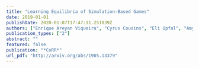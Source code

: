 ```yaml
---
title: "Learning Equilibria of Simulation-Based Games"
date: 2019-01-01
publishDate: 2020-01-07T17:47:11.251039Z
authors: ["Enrique Areyan Viqueira", "Cyrus Cousins", "Eli Upfal", "Amy Greenwald"]
publication_types: ["2"]
abstract: ""
featured: false
publication: "*CoRR*"
url_pdf: "http://arxiv.org/abs/1905.13379"
---
```


